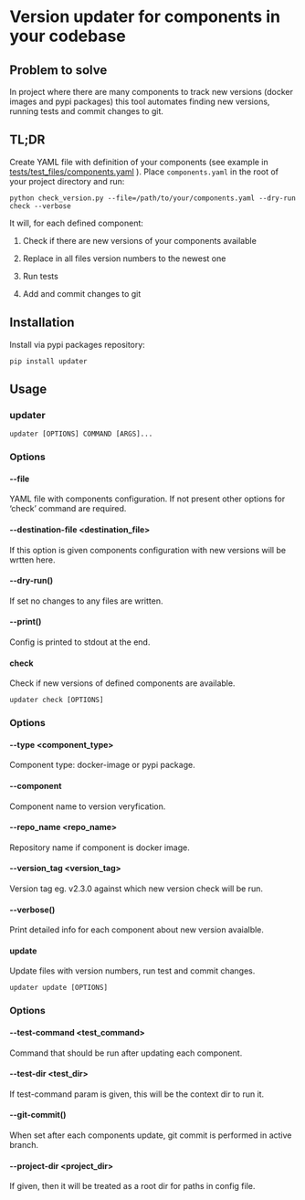 <!-- Updater documentation master file, created by
sphinx-quickstart on Thu Mar 14 21:29:00 2019.
You can adapt this file completely to your liking, but it should at least
contain the root `toctree` directive. -->
# Version updater for components in your codebase

## Problem to solve

In project where there are many components to track new versions (docker
images and pypi packages) this tool automates finding new versions,
running tests and commit changes to git.

## TL;DR

Create YAML file with definition of your components (see example in
[tests/test_files/components.yaml](https://github.com/paterit/version-checker/blob/master/tests/test_files/components.yaml) ). Place `components.yaml` in the
root of your project directory and run:

`python check_version.py --file=/path/to/your/components.yaml --dry-run check --verbose`

It will, for each defined component:

1. Check if there are new versions of your components available

1. Replace in all files version numbers to the newest one

1. Run tests

1. Add and commit changes to git

## Installation

Install via pypi packages repository:

`pip install updater`

## Usage

### updater

```
updater [OPTIONS] COMMAND [ARGS]...
```

### Options


#### --file <file>
YAML file with components configuration. If not present other options for ‘check’ command are required.


#### --destination-file <destination_file>
If this option is given components configuration with new versions will be wrtten here.


#### --dry-run()
If set no changes to any files are written.


#### --print()
Config is printed to stdout at the end.

#### check

Check if new versions of defined components are available.

```
updater check [OPTIONS]
```

### Options


#### --type <component_type>
Component type: docker-image or pypi package.


#### --component <component>
Component name to version veryfication.


#### --repo_name <repo_name>
Repository name if component is docker image.


#### --version_tag <version_tag>
Version tag eg. v2.3.0 against which new version check will be run.


#### --verbose()
Print detailed info for each component about new version avaialble.

#### update

Update files with version numbers, run test and commit changes.

```
updater update [OPTIONS]
```

### Options


#### --test-command <test_command>
Command that should be run after updating each component.


#### --test-dir <test_dir>
If test-command param is given, this will be the context dir to run it.


#### --git-commit()
When set after each components update, git commit is performed in active branch.


#### --project-dir <project_dir>
If given, then it will be treated as a root dir for paths in config file.

<!-- Indices and tables
==================
* :ref:`genindex`
* :ref:`modindex`
* :ref:`search` -->
